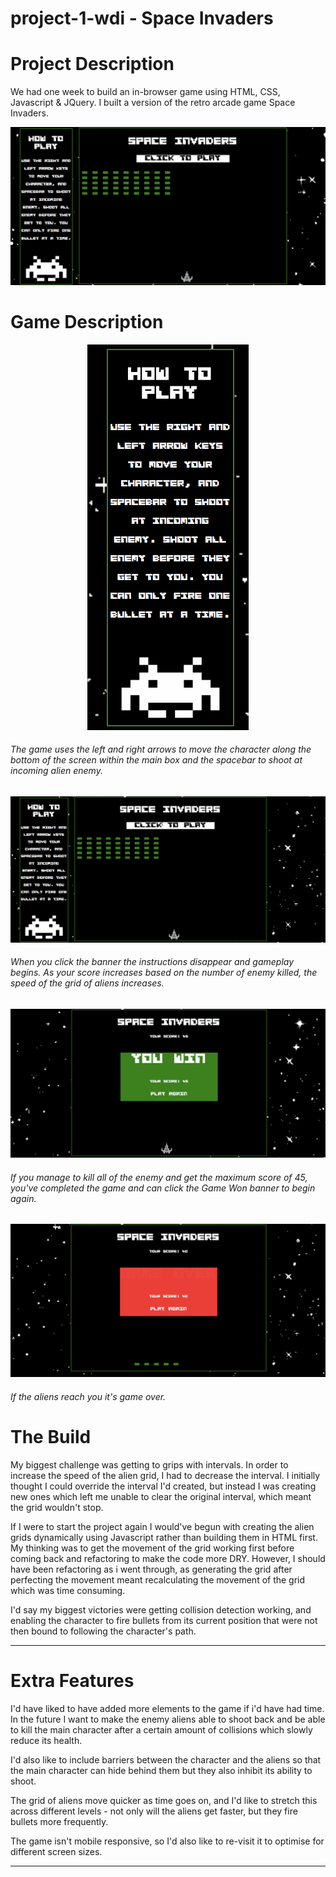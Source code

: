 # project-1-wdi - Space Invaders

# Project Description

We had one week to build an in-browser game using HTML, CSS, Javascript & JQuery. I built a version of the retro arcade game Space Invaders.

<p align="center"><img src='./images/space-invaders-readme-screenshots/space-invaders-pre-game-start.gif'></p>

# Game Description

<p align="center"><img src='https://github.com/racheldolan/project-1-wdi/blob/master/images/space-invaders-readme-screenshots/Space-Invaders-instructions.gif'></p>

###### The game uses the left and right arrows to move the character along the bottom of the screen within the main box and the spacebar to shoot at incoming alien enemy.

<p align="center"><img src='https://github.com/racheldolan/project-1-wdi/blob/master/images/space-invaders-readme-screenshots/space-invaders-full-game.gif'></p>

###### When you click the banner the instructions disappear and gameplay begins. As your score increases based on the number of enemy killed, the speed of the grid of aliens increases.

<p align="center"><img src='https://github.com/racheldolan/project-1-wdi/blob/master/images/space-invaders-readme-screenshots/Space-Invaders-game-won.gif'></p>

###### If you manage to kill all of the enemy and get the maximum score of 45, you've completed the game and can click the Game Won banner to begin again.

<p align="center"><img src='https://github.com/racheldolan/project-1-wdi/blob/master/images/space-invaders-readme-screenshots/space-invaders-game-over.gif'></p>

###### If the aliens reach you it's game over.


# The Build

My biggest challenge was getting to grips with intervals. In order to increase the speed of the alien grid, I had to decrease the interval. I initially thought I could override the interval I'd created, but instead I was creating new ones which left me unable to clear the original interval, which meant the grid wouldn't stop.

If I were to start the project again I would've begun with creating the alien grids dynamically using Javascript rather than building them in HTML first. My thinking was to get the movement of the grid working first before coming back and refactoring to make the code more DRY. However, I should have been refactoring as i went through, as generating the grid after perfecting the movement meant recalculating the movement of the grid which was time consuming.

I'd say my biggest victories were getting collision detection working, and enabling the character to fire bullets from its current position that were not then bound to following the character's path.

---

# Extra Features

I'd have liked to have added more elements to the game if i'd have had time. In the future I want to make the enemy aliens able to shoot back and be able to kill the main character after a certain amount of collisions which slowly reduce its health.

I'd also like to include barriers between the character and the aliens so that the main character can hide behind them but they also inhibit its ability to shoot.

The grid of aliens move quicker as time goes on, and I'd like to stretch this across different levels - not only will the aliens get faster, but they fire bullets more frequently.

The game isn't mobile responsive, so I'd also like to re-visit it to optimise for different screen sizes.

---
